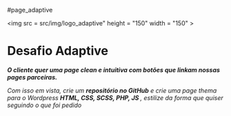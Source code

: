 #page_adaptive

<img src = src/img/logo_adaptive" height = "150" width = "150"  >
 


 <h1> Desafio Adaptive</h1> 


<b><i>O cliente quer uma page clean e intuitiva com botões que linkam nossas pages parceiras.</i></b>

<i>Com isso em vista, crie um <b>repositório no GitHub</b> e crie uma page thema para o Wordpress <b>HTML, CSS, SCSS, PHP, JS </b>, estilize da forma que quiser seguindo o que foi pedido</i>
